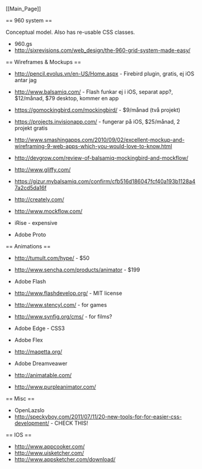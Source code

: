 [[Main_Page]]


== 960 system ==

Conceptual model. Also has re-usable CSS classes.

* 960.gs
* http://sixrevisions.com/web_design/the-960-grid-system-made-easy/


== Wireframes & Mockups ==

* http://pencil.evolus.vn/en-US/Home.aspx - Firebird plugin, gratis, ej iOS antar jag
* http://www.balsamiq.com/ - Flash funkar ej i iOS, separat app?, $12/månad, $79 desktop, kommer en app
* https://gomockingbird.com/mockingbird/ - $9/månad (två projekt)
* https://projects.invisionapp.com/ - fungerar på iOS, $25/månad, 2 projekt gratis

* http://www.smashingapps.com/2010/09/02/excellent-mockup-and-wireframing-9-web-apps-which-you-would-love-to-know.html
* http://devgrow.com/review-of-balsamiq-mockingbird-and-mockflow/

* http://www.gliffy.com/
* https://gizur.mybalsamiq.com/confirm/cfb516d186047fcf40a193b1128a47a2cd5da16f

* http://creately.com/

* http://www.mockflow.com/


* iRise - expensive
* Adobe Proto


== Animations ==


* http://tumult.com/hype/ - $50
* http://www.sencha.com/products/animator - $199
* Adobe Flash
* http://www.flashdevelop.org/ - MIT license
* http://www.stencyl.com/ - for games
* http://www.synfig.org/cms/ - for films?

* Adobe Edge - CSS3
* Adobe Flex
* http://maqetta.org/
* Adobe Dreamveawer
* http://animatable.com/
* http://www.purpleanimator.com/


== Misc ==

* OpenLazslo
* http://speckyboy.com/2011/07/11/20-new-tools-for-for-easier-css-development/ - CHECK THIS!


== IOS ==

* http://www.appcooker.com/
* http://www.uisketcher.com/
* http://www.appsketcher.com/download/

